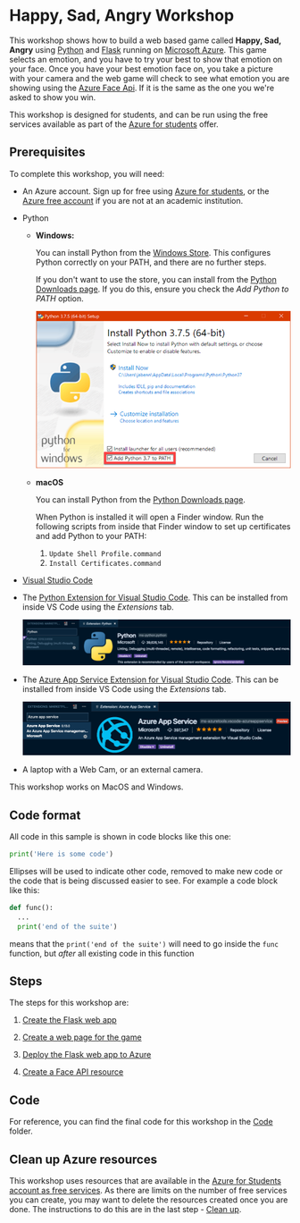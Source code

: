 # Happy, Sad, Angry Workshop

This workshop shows how to build a web based game called **Happy, Sad, Angry** using [Python](https://www.python.org) and [Flask](http://flask.pocoo.org) running on [Microsoft Azure](https://azure.microsoft.com/free/students/?WT.mc_id=happysadangry-github-jabenn). This game selects an emotion, and you have to try your best to show that emotion on your face. Once you have your best emotion face on, you take a picture with your camera and the web game will check to see what emotion you are showing using the [Azure Face Api](https://azure.microsoft.com/services/cognitive-services/face/?WT.mc_id=happysadangry-github-jabenn). If it is the same as the one you we're asked to show you win.

This workshop is designed for students, and can be run using the free services available as part of the [Azure for students](https://azure.microsoft.com/free/students/?WT.mc_id=happysadangry-github-jabenn) offer.

## Prerequisites

To complete this workshop, you will need:

* An Azure account. Sign up for free using [Azure for students](https://azure.microsoft.com/free/students/?WT.mc_id=happysadangry-github-jabenn), or the [Azure free account](https://azure.microsoft.com/free/?WT.mc_id=happysadangry-github-jabenn) if you are not at an academic institution.

* Python

  * **Windows:**

    You can install Python from the [Windows Store](https://www.microsoft.com/p/python-38/9mssztt1n39l?activetab=pivot:overviewtab). This configures Python correctly on your PATH, and there are no further steps.

    If you don't want to use the store, you can install from the [Python Downloads page](https://www.python.org/downloads/). If you do this, ensure you check the *Add Python to PATH* option.

    ![The python installer dialog highlighting the Add Python 3.8 to PATH option](./images/PythonInstaller.png)

  * **macOS**
  
    You can install Python from the [Python Downloads page](https://www.python.org/downloads/).

    When Python is installed it will open a Finder window. Run the following scripts from inside that Finder window to set up certificates and add Python to your PATH:

    1. `Update Shell Profile.command`
    1. `Install Certificates.command`

* [Visual Studio Code](https://code.visualstudio.com/?WT.mc_id=happysadangry-github-jabenn)

* The [Python Extension for Visual Studio Code](https://marketplace.visualstudio.com/itemdetails?itemName=ms-python.python&WT.mc_id=happysadangry-github-jabenn). This can be installed from inside VS Code using the *Extensions* tab.
  
  ![The Python extension in Visual Studio Code](./images/PythonExtension.png)

* The [Azure App Service Extension for Visual Studio Code](https://marketplace.visualstudio.com/itemdetails?itemName=ms-azuretools.vscode-azureappservice&WT.mc_id=happysadangry-github-jabenn). This can be installed from inside VS Code using the *Extensions* tab.
  
  ![The Azure App Service extension in Visual Studio Code](./images/AppServiceExtension.png)

* A laptop with a Web Cam, or an external camera.

This workshop works on MacOS and Windows.

## Code format

All code in this sample is shown in code blocks like this one:

```python
print('Here is some code')
```

Ellipses will be used to indicate other code, removed to make new code or the code that is being discussed easier to see. For example a code block like this:

```python
def func():
  ...
  print('end of the suite')
```

means that the `print('end of the suite')` will need to go inside the `func` function, but *after* all existing code in this function

## Steps

The steps for this workshop are:

1. [Create the Flask web app](./steps/CreateAFlaskWebApp.md)
1. [Create a web page for the game](./steps/CreateTheWebPage.md)

1. [Deploy the Flask web app to Azure](./steps/DeployTheWebAppToTheCloud.md)
1. [Create a Face API resource](./steps/CreateAFaceResource.md)

## Code

For reference, you can find the final code for this workshop in the [Code](./code/) folder.

## Clean up Azure resources

This workshop uses resources that are available in the [Azure for Students account as free services](https://azure.microsoft.com/free/free-account-students-faq/?WT.mc_id=happysadangry-github-jabenn). As there are limits on the number of free services you can create, you may want to delete the resources created once you are done. The instructions to do this are in the last step - [Clean up](./steps/CleanUp.md).
